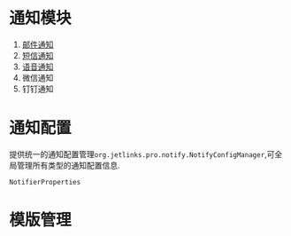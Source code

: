 # 通知模块

1. [邮件通知](notify-email)
2. [短信通知](notify-sms)
3. [语音通知](notify-voice)
4. 微信通知
5. 钉钉通知

# 通知配置
提供统一的通知配置管理`org.jetlinks.pro.notify.NotifyConfigManager`,可全局管理所有类型的通知配置信息.

``NotifierProperties``


# 模版管理

